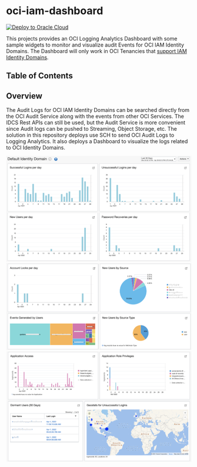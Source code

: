 # oci-iam-dashboard
[![Deploy to Oracle Cloud](https://oci-resourcemanager-plugin.plugins.oci.oraclecloud.com/latest/deploy-to-oracle-cloud.svg)](https://cloud.oracle.com/resourcemanager/stacks/create?zipUrl=https://github.com/gsrz23/oci-iam-dashboard/archive/refs/heads/main.zip)

This projects provides an OCI Logging Analytics Dashboard with some sample widgets to monitor and visualize audit Events for OCI IAM Identity Domains.  The Dashboard will only work in OCI Tenancies that [support IAM Identity Domains](https://docs.oracle.com/en-us/iaas/Content/Identity/getstarted/identity-domains.htm#identity_documentation__updated-identity-domains).  

## Table of Contents


## Overview

The Audit Logs for OCI IAM Identity Domains can be searched directly from the OCI Audit Service along with the events from other OCI Services.  The IDCS Rest APIs can still be used, but the Audit Service is more convenient since Audit logs can be pushed to Streaming, Object Storage, etc.  The solution in this repository deploys use SCH to send OCI Audit Logs to Logging Analytics.  It also deploys a Dashboard to visualize the logs related to OCI Identity Domains.

![Dashboard1](images/Dashboard1.png)
![Dashboard3](images/Dashboard3.png)
![Dashboard2](images/Dashboard2.png)



